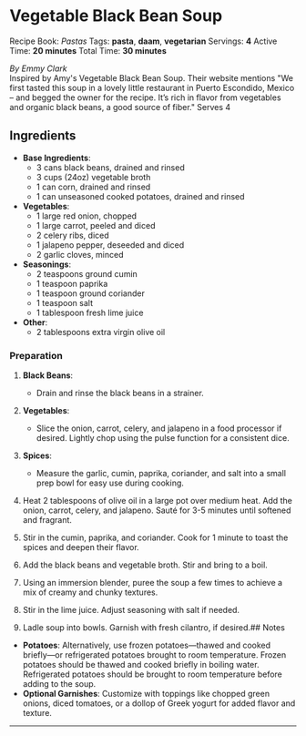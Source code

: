 # Vegetable Black Bean Soup

Recipe Book: *Pastas*
Tags: **pasta**, **daam**, **vegetarian**
Servings: **4**
Active Time: **20 minutes**
Total Time: **30 minutes**


_By Emmy Clark_  
Inspired by Amy's Vegetable Black Bean Soup. Their website mentions "We first tasted this soup in a lovely little restaurant in Puerto Escondido, Mexico – and begged the owner for the recipe. It’s rich in flavor from vegetables and organic black beans, a good source of fiber." Serves 4 

## Ingredients
- **Base Ingredients**:
  - 3 cans black beans, drained and rinsed
  - 3 cups (24oz) vegetable broth
  - 1 can corn, drained and rinsed
  - 1 can unseasoned cooked potatoes, drained and rinsed  
- **Vegetables**:
  - 1 large red onion, chopped
  - 1 large carrot, peeled and diced
  - 2 celery ribs, diced
  - 1 jalapeno pepper, deseeded and diced
  - 2 garlic cloves, minced
- **Seasonings**:
  - 2 teaspoons ground cumin
  - 1 teaspoon paprika
  - 1 teaspoon ground coriander
  - 1 teaspoon salt
  - 1 tablespoon fresh lime juice
- **Other**:
  - 2 tablespoons extra virgin olive oil

### Preparation
1. **Black Beans**:
   - Drain and rinse the black beans in a strainer.
2. **Vegetables**:
   - Slice the onion, carrot, celery, and jalapeno in a food processor if desired. Lightly chop using the pulse function for a consistent dice.
3. **Spices**:
   - Measure the garlic, cumin, paprika, coriander, and salt into a small prep bowl for easy use during cooking.

1. Heat 2 tablespoons of olive oil in a large pot over medium heat. Add the onion, carrot, celery, and jalapeno. Sauté for 3-5 minutes until softened and fragrant.
2. Stir in the cumin, paprika, and coriander. Cook for 1 minute to toast the spices and deepen their flavor.
3. Add the black beans and vegetable broth. Stir and bring to a boil.
4. Using an immersion blender, puree the soup a few times to achieve a mix of creamy and chunky textures.
5. Stir in the lime juice. Adjust seasoning with salt if needed.
6. Ladle soup into bowls. Garnish with fresh cilantro, if desired.## Notes
- **Potatoes**: Alternatively, use frozen potatoes—thawed and cooked briefly—or refrigerated potatoes brought to room temperature. Frozen potatoes should be thawed and cooked briefly in boiling water. Refrigerated potatoes should be brought to room temperature before adding to the soup.
- **Optional Garnishes**: Customize with toppings like chopped green onions, diced tomatoes, or a dollop of Greek yogurt for added flavor and texture.

---